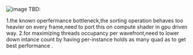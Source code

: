 ![image](https://github.com/user-attachments/assets/5000b672-d97f-4940-af73-f4a28a9d0b17)
TBD:

1.the known operfermance bottleneck,the sorting operation behaves too heavier on every frame,need to port this on compute shader in gpu driven way.
2.for maximizing threads occupancy per wavefront,need to lower down intance count by having per-instance holds as many quad as to get best performance .
